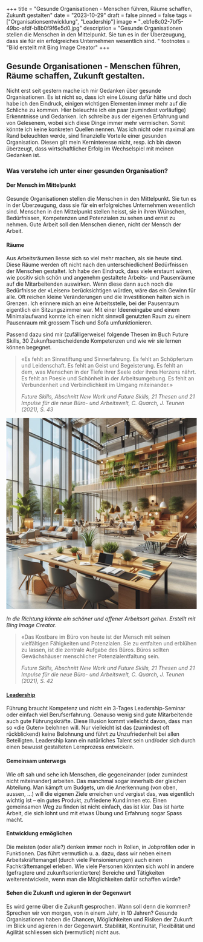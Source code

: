 +++
title = "Gesunde Organisationen - Menschen führen, Räume schaffen, Zukunft gestalten"
date = "2023-10-29"
draft = false
pinned = false
tags = ["Organisationsentwicklung", "Leadership"]
image = "_eb1e8c02-7bf5-49bc-afdf-b8b0f9f6e5d0.jpg"
description = "Gesunde Organisationen stellen die Menschen in den Mittelpunkt. Sie tun es in der Überzeugung, dass sie für ein erfolgreiches Unternehmen wesentlich sind. "
footnotes = "Bild erstellt mit Bing Image Creator"
+++
## Gesunde Organisationen - Menschen führen, Räume schaffen, Zukunft gestalten.

Nicht erst seit gestern mache ich mir Gedanken über gesunde Organisationen. Es ist nicht so, dass ich eine Lösung dafür hätte und doch habe ich den Eindruck, einigen wichtigen Elementen immer mehr auf die Schliche zu kommen. Hier beleuchte ich ein paar (zumindest vorläufige) Erkenntnisse und Gedanken. Ich schreibe aus der eigenen Erfahrung und von Gelesenem, wobei sich diese Dinge immer mehr vermischen. Somit könnte ich keine konkreten Quellen nennen. Was ich nicht oder maximal am Rand beleuchten werde, sind finanzielle Vorteile einer gesunden Organisation. Diesen gilt mein Kerninteresse nicht, resp. ich bin davon überzeugt, dass wirtschaftlicher Erfolg im Wechselspiel mit meinen Gedanken ist. 

### Was verstehe ich unter einer gesunden Organisation?

#### Der Mensch im Mittelpunkt

Gesunde Organisationen stellen die Menschen in den Mittelpunkt. Sie tun es in der Überzeugung, dass sie für ein erfolgreiches Unternehmen wesentlich sind. Menschen in den Mittelpunkt stellen heisst, sie in ihren Wünschen, Bedürfnissen, Kompetenzen und Potenzialen zu sehen und ernst zu nehmen. Gute Arbeit soll den Menschen dienen, nicht der Mensch der Arbeit. 

#### Räume

Aus Arbeitsräumen liesse sich so viel mehr machen, als sie heute sind. Diese Räume werden oft nicht nach den unterschiedlichen! Bedürfnissen der Menschen gestaltet. Ich habe den Eindruck, dass viele erstaunt wären, wie positiv sich schön und angenehm gestaltete Arbeits- und Pausenräume auf die Mitarbeitenden auswirken. Wenn diese dann auch noch die Bedürfnisse der «Leisen» berücksichtigen würden, wäre das ein Gewinn für alle. Oft reichen kleine Veränderungen und die Investitionen halten sich in Grenzen. Ich erinnere mich an eine Arbeitsstelle, bei der Pausenraum eigentlich ein Sitzungszimmer war. Mit einer Ideeneingabe und einem Minimalaufwand konnte ich einen nicht sinnvoll genutzten Raum zu einem Pausenraum mit grossem Tisch und Sofa umfunktionieren. 

Passend dazu sind mir (zufälligerweise) folgende Thesen im Buch Future Skills, 30 Zukunftsentscheidende Kompetenzen und wie wir sie lernen können begegnet. 

> «Es fehlt an Sinnstiftung und Sinnerfahrung. Es fehlt an Schöpfertum und Leidenschaft. Es fehlt an Geist und Begeisterung. Es fehlt an dem, was Menschen in der Tiefe ihrer Seele oder ihres Herzens nährt. Es fehlt an Poesie und Schönheit in der Arbeitsumgebung. Es fehlt an Verbundenheit und Verbindlichkeit im Umgang miteinander.» 
>
> *Future Skills, Abschnitt New Work und Future Skills, 21 Thesen und 21 Impulse für die neue Büro- und Arbeitswelt, C. Quarch, J. Teunen (2021), S. 43*

![](_3b5663e9-a069-4d75-bd1e-4f7963f252dd.jpg)

*In die Richtung könnte ein schöner und offener Arbeitsort gehen. Erstellt mit Bing Image Creator.*

> «Das Kostbare im Büro von heute ist der Mensch mit seinen vielfältigen Fähigkeiten und Potenzialen. Sie zu entfalten und erblühen zu lassen, ist die zentrale Aufgabe des Büros. Büros sollten Gewächshäuser menschlicher Potenzialentfaltung sein. 
>
> *Future Skills, Abschnitt New Work und Future Skills, 21 Thesen und 21 Impulse für die neue Büro- und Arbeitswelt, C. Quarch, J. Teunen (2021), S. 42*



#### [Leadership](https://www.bensblog.ch/leadership-navigieren-im-wandel/)

Führung braucht Kompetenz und nicht ein 3-Tages Leadership-Seminar oder einfach viel Berufserfahrung. Genauso wenig sind gute Mitarbeitende auch gute Führungskräfte. Diese Illusion kommt vielleicht davon, dass man so «die Guten» belohnen will. Nur vielleicht ist das (zumindest oft rückblickend) keine Belohnung und führt zu Unzufriedenheit bei allen Beteiligten. Leadership kann ein natürliches Talent sein und/oder sich durch einen bewusst gestalteten Lernprozess entwickeln. 

#### Gemeinsam unterwegs

Wie oft sah und sehe ich Menschen, die gegeneinander (oder zumindest nicht miteinander) arbeiten. Das manchmal sogar innerhalb der gleichen Abteilung. Man kämpft um Budgets, um die Anerkennung (von oben, aussen, ...) will die eigenen Ziele erreichen und vergisst das, was eigentlich wichtig ist – ein gutes Produkt, zufriedene Kund:innen etc. Einen gemeinsamen Weg zu finden ist nicht einfach, das ist klar. Das ist harte Arbeit, die sich lohnt und mit etwas Übung und Erfahrung sogar Spass macht. 

#### Entwicklung ermöglichen

Die meisten (oder alle?) denken immer noch in Rollen, in Jobprofilen oder in Funktionen. Das führt vermutlich u. a. dazu, dass wir neben einem Arbeitskräftemangel (durch viele Pensionierungen) auch einen Fachkräftemangel erleben. Wie viele Personen könnten sich wohl in andere (gefragtere und zukunftsorientiertere) Bereiche und Tätigkeiten weiterentwickeln, wenn man die Möglichkeiten dafür schaffen würde? 

#### Sehen die Zukunft und agieren in der Gegenwart

Es wird gerne über die Zukunft gesprochen. Wann soll denn die kommen? Sprechen wir von morgen, von in einem Jahr, in 10 Jahren? Gesunde Organisationen haben die Chancen, Möglichkeiten und Risiken der Zukunft im Blick und agieren in der Gegenwart. Stabilität, Kontinuität, Flexibilität und Agilität schliessen sich (vermutlich) nicht aus.